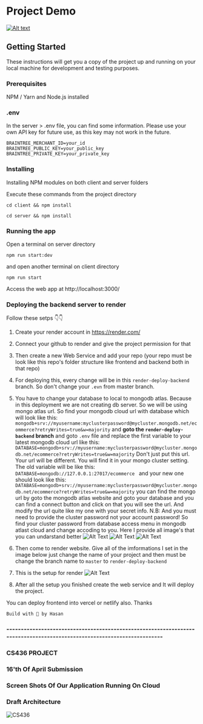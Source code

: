 # Project Demo

[![Alt text](https://img.youtube.com/vi/lXk14qt2D28/0.jpg)](https://www.youtube.com/watch?v=lXk14qt2D28)

## Getting Started

These instructions will get you a copy of the project up and running on your local machine for development and testing purposes.

### Prerequisites

NPM / Yarn and Node.js installed

### .env

In the server > .env file, you can find some information. Please use your own API key for future use, as this key may not work in the future.

```
BRAINTREE_MERCHANT_ID=your_id
BRAINTREE_PUBLIC_KEY=your_public_key
BRAINTREE_PRIVATE_KEY=your_private_key
```

### Installing

Installing NPM modules on both client and server folders

Execute these commands from the project directory

```
cd client && npm install
```

```
cd server && npm install
```

### Running the app

Open a terminal on server directory

```
npm run start:dev
```

and open another terminal on client directory

```
npm run start
```

Access the web app at http://localhost:3000/

### Deploying the backend server to render

Follow these setps 👇👇

1. Create your render account in https://render.com/
2. Connect your github to render and give the project permission for that
3. Then create a new Web Service and add your repo (your repo must be look like this repo's folder structure like frontend and backend both in that repo)
4. For deploying this, every change will be in this `render-deploy-backend` branch. So don't change your `.evn` from master branch.
5. You have to change your database to local to mongodb atlas. Because in this deployment we are not creating db server. So we will be using mongo atlas url. So find your mongodb cloud url with database which will look like this: `mongodb+srv://myusername:myclusterpassword@mycluster.mongodb.net/ecommerce?retryWrites=true&w=majority`
   and
   <b>goto the `render-deploy-backend` branch</b>
   and goto `.env` file and replace the first variable to your latest mongodb cloud url like this:
   `DATABASE=mongodb+srv://myusername:myclusterpassword@mycluster.mongodb.net/ecommerce?retryWrites=true&w=majority`
   Don't just put this url. Your url will be different. You will find it in your mongo cluster setting.
   The old variable will be like this: `DATABASE=mongodb://127.0.0.1:27017/ecommerce
` and your new one should look like this:
   `DATABASE=mongodb+srv://myusername:myclusterpassword@mycluster.mongodb.net/ecommerce?retryWrites=true&w=majority`
   you can find the mongo url by goto the mongodb atlas website and goto your database and you can find a connect button and click on that you will see the url. And modify the url quite like my one with your secret info.
   N.B: And you must need to provide the cluster password not your account password! So find your cluster password from database access menu in mongodb atlast cloud and change accoding to you. Here I provide all image's that you can undarstand better
   ![Alt Text](assetREADME.md/atlasUrl.png)
   ![Alt Text](assetREADME.md/clusterPassword.png)
   ![Alt Text](assetREADME.md/networkAccess.png)

6. Then come to render website. Give all of the imformations I set in the image below just change the name of your project and then must be change the branch name to `master` to `render-deploy-backend`

7. This is the setup for render
   ![Alt Text](assetREADME.md/renderDeployBackendSetup.png)

8. After all the setup you finished create the web service and It will deploy the project.

You can deploy frontend into vercel or netlify also. Thanks

`Build with 💛 by Hasan`
### -----------------------------------------------------------------------------------------------------------------------
### CS436 PROJECT

### 16'th Of April Submission
### Screen Shots Of Our Application Running On Cloud



### Draft Architecture
![CS436](https://github.com/AtaErnam/CS436-Cloud-Project/assets/67603284/7c0c4279-02c2-4077-a947-7336c17a9668)


